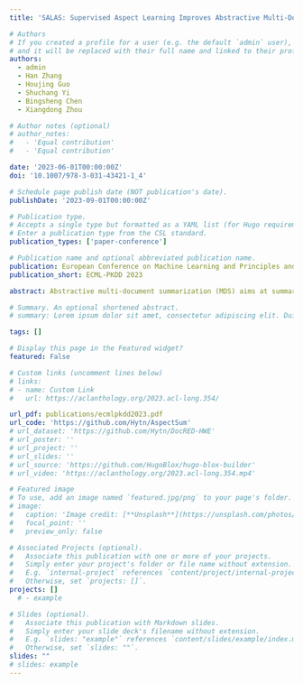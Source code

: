 ```yaml
---
title: 'SALAS: Supervised Aspect Learning Improves Abstractive Multi-Document Summarization through Aspect Information Loss'

# Authors
# If you created a profile for a user (e.g. the default `admin` user), write the username (folder name) here
# and it will be replaced with their full name and linked to their profile.
authors:
  - admin
  - Han Zhang
  - Houjing Guo
  - Shuchang Yi
  - Bingsheng Chen
  - Xiangdong Zhou

# Author notes (optional)
# author_notes:
#   - 'Equal contribution'
#   - 'Equal contribution'

date: '2023-06-01T00:00:00Z'
doi: '10.1007/978-3-031-43421-1_4'

# Schedule page publish date (NOT publication's date).
publishDate: '2023-09-01T00:00:00Z'

# Publication type.
# Accepts a single type but formatted as a YAML list (for Hugo requirements).
# Enter a publication type from the CSL standard.
publication_types: ['paper-conference']

# Publication name and optional abbreviated publication name.
publication: European Conference on Machine Learning and Principles and Practice of Knowledge Discovery in Databases
publication_short: ECML-PKDD 2023

abstract: Abstractive multi-document summarization (MDS) aims at summarizing and paraphrasing the salient key information in multiple documents. For dealing with the long-input issue brought by multiple documents, most previous work extracts salient sentence-level information from the input documents and then performs summarizing on the extracted information. However, the aspects of documents are neglected. The limited ability to discover the content on certain aspects hampers the key information seeking and ruins the comprehensiveness of the generated summaries. To solve the issue, we propose a novel Supervised Aspect-Learning Abstractive Summarization framework (SALAS) and a new aspect information loss (AILoss) to learn aspect information to supervise the generating process heuristically. Specifically, SALAS adopts three probes to capture aspect information as both constraints of the objective function and supplement information to be expressed in the representations. Aspect information is explicitly discovered and exploited to facilitate generating comprehensive summaries by AILoss. We conduct extensive experiments on three public datasets. The experimental results demonstrate that SALAS outperforms previous state-of-the-art (SOTA) baselines, achieving a new SOTA performance on the three MDS datasets.

# Summary. An optional shortened abstract.
# summary: Lorem ipsum dolor sit amet, consectetur adipiscing elit. Duis posuere tellus ac convallis placerat. Proin tincidunt magna sed ex sollicitudin condimentum.

tags: []

# Display this page in the Featured widget?
featured: False

# Custom links (uncomment lines below)
# links:
# - name: Custom Link
#   url: https://aclanthology.org/2023.acl-long.354/

url_pdf: publications/ecmlpkdd2023.pdf
url_code: 'https://github.com/Hytn/AspectSum'
# url_dataset: 'https://github.com/Hytn/DocRED-HWE'
# url_poster: ''
# url_project: ''
# url_slides: ''
# url_source: 'https://github.com/HugoBlox/hugo-blox-builder'
# url_video: 'https://aclanthology.org/2023.acl-long.354.mp4'

# Featured image
# To use, add an image named `featured.jpg/png` to your page's folder.
# image:
#   caption: 'Image credit: [**Unsplash**](https://unsplash.com/photos/pLCdAaMFLTE)'
#   focal_point: ''
#   preview_only: false

# Associated Projects (optional).
#   Associate this publication with one or more of your projects.
#   Simply enter your project's folder or file name without extension.
#   E.g. `internal-project` references `content/project/internal-project/index.md`.
#   Otherwise, set `projects: []`.
projects: []
  # - example

# Slides (optional).
#   Associate this publication with Markdown slides.
#   Simply enter your slide deck's filename without extension.
#   E.g. `slides: "example"` references `content/slides/example/index.md`.
#   Otherwise, set `slides: ""`.
slides: ""
# slides: example
---
```

